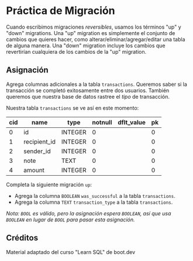 # Práctica de Migración

Cuando escribimos migraciones *reversibles*, usamos los términos "up" y "down" migrations. Una "up" migration es simplemente el conjunto de cambios que quieres hacer, como alterar/eliminar/agregar/editar una tabla de alguna manera. Una "down" migration incluye los cambios que revertirían cualquiera de los cambios de la "up" migration.

## Asignación

Agrega columnas adicionales a la tabla `transactions`. Queremos saber si la transacción se completó exitosamente entre dos usuarios. También queremos que nuestra base de datos rastree el *tipo* de transacción.

Nuestra tabla `transactions` se ve así en este momento:

| cid | name         | type    | notnull | dflt_value | pk |
|-----|--------------|---------|---------|------------|----|
| 0   | id           | INTEGER | 0       |            | 0  |
| 1   | recipient_id | INTEGER | 0       |            | 0  |
| 2   | sender_id    | INTEGER | 0       |            | 0  |
| 3   | note         | TEXT    | 0       |            | 0  |
| 4   | amount       | INTEGER | 0       |            | 0  |

Completa la siguiente migración `up`:

- Agrega la columna `BOOLEAN` `was_successful` a la tabla `transactions`.
- Agrega la columna `TEXT` `transaction_type` a la tabla `transactions`.

*Nota: `BOOL` es válido, pero la asignación espera `BOOLEAN`, así que usa `BOOLEAN` en lugar de `BOOL` para pasar esta asignación.*

## Créditos

Material adaptado del curso "Learn SQL" de boot.dev
